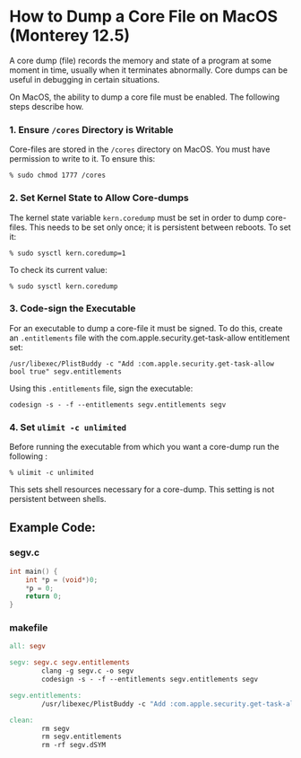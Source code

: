 # How to Dump a Core File on MacOS (Monterey 12.5)

A core dump (file) records the memory and state of a program at some moment in time, usually when it terminates abnormally. Core dumps can be useful in debugging in certain situations.

On MacOS, the ability to dump a core file must be enabled. The following steps describe how. 

### 1. Ensure ```/cores``` Directory is Writable
Core-files are stored in the ```/cores``` directory on MacOS. You must have permission to write to it. To ensure this:

```% sudo chmod 1777 /cores```

### 2. Set Kernel State to Allow Core-dumps
The kernel state variable ```kern.coredump``` must be set in order to dump core-files. This needs to be set only once; it is persistent between reboots. To set it:

```% sudo sysctl kern.coredump=1```

To check its current value:

```% sudo sysctl kern.coredump```

### 3. Code-sign the Executable

For an executable to dump a core-file it must be signed. To do this, create an ```.entitlements``` file with the com.apple.security.get-task-allow entitlement set:

```/usr/libexec/PlistBuddy -c "Add :com.apple.security.get-task-allow bool true" segv.entitlements```

Using this ```.entitlements``` file, sign the executable:

```codesign -s - -f --entitlements segv.entitlements segv```

### 4. Set ```ulimit -c unlimited```

Before running the executable from which you want a core-dump run the following :

```% ulimit -c unlimited```

This sets shell resources necessary for a core-dump. This setting is not persistent between shells.

## Example Code:


### segv.c
```C
int main() {
    int *p = (void*)0;
    *p = 0;
    return 0;
}
```

### makefile
```Makefile
all: segv

segv: segv.c segv.entitlements
        clang -g segv.c -o segv
        codesign -s - -f --entitlements segv.entitlements segv

segv.entitlements:
        /usr/libexec/PlistBuddy -c "Add :com.apple.security.get-task-allow bool true" segv.entitlements

clean:
        rm segv
        rm segv.entitlements
        rm -rf segv.dSYM
```